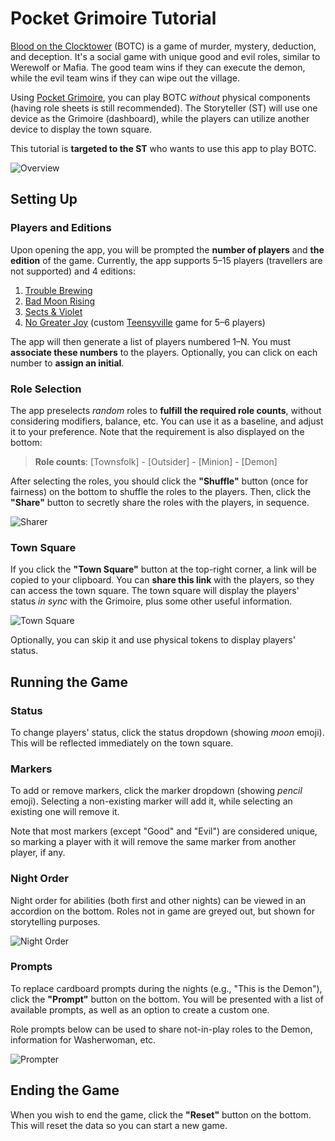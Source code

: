<!-- ghmd tutorial.md --embed-css --dark -->

# Pocket Grimoire Tutorial

[Blood on the Clocktower](https://bloodontheclocktower.com/) (BOTC) is a game of murder, mystery, deduction, and deception. It's a social game with unique good and evil roles, similar to Werewolf or Mafia. The good team wins if they can execute the demon, while the evil team wins if they can wipe out the village.

Using [Pocket Grimoire](https://botc.kvn.ovh), you can play BOTC _without_ physical components (having role sheets is still recommended). The Storyteller (ST) will use one device as the Grimoire (dashboard), while the players can utilize another device to display the town square.

This tutorial is **targeted to the ST** who wants to use this app to play BOTC.

![Overview](tutorial-overview.png)

## Setting Up

### Players and Editions

Upon opening the app, you will be prompted the **number of players** and **the edition** of the game. Currently, the app supports 5–15 players (travellers are not supported) and 4 editions:

1. [Trouble Brewing](https://botc.kvn.ovh/files/tb.pdf)
2. [Bad Moon Rising](https://botc.kvn.ovh/files/bmr.pdf)
3. [Sects & Violet](https://botc.kvn.ovh/files/sv.pdf)
4. [No Greater Joy](https://botc.kvn.ovh/files/ngj.pdf) (custom [Teensyville](https://wiki.bloodontheclocktower.com/Teensyville) game for 5–6 players)

The app will then generate a list of players numbered 1–N. You must **associate these numbers** to the players. Optionally, you can click on each number to **assign an initial**.

### Role Selection

The app preselects _random_ roles to **fulfill the required role counts**, without considering modifiers, balance, etc. You can use it as a baseline, and adjust it to your preference. Note that the requirement is also displayed on the bottom:

> **Role counts**: [Townsfolk] - [Outsider] - [Minion] - [Demon]

After selecting the roles, you should click the **"Shuffle"** button (once for fairness) on the bottom to shuffle the roles to the players. Then, click the **"Share"** button to secretly share the roles with the players, in sequence.

![Sharer](tutorial-sharer.png)

### Town Square

If you click the **"Town Square"** button at the top-right corner, a link will be copied to your clipboard. You can **share this link** with the players, so they can access the town square. The town square will display the players' status _in sync_ with the Grimoire, plus some other useful information.

![Town Square](tutorial-townsquare.png)

Optionally, you can skip it and use physical tokens to display players' status.

## Running the Game

### Status

To change players' status, click the status dropdown (showing _moon_ emoji). This will be reflected immediately on the town square.

### Markers

To add or remove markers, click the marker dropdown (showing _pencil_ emoji). Selecting a non-existing marker will add it, while selecting an existing one will remove it.

Note that most markers (except "Good" and "Evil") are considered unique, so marking a player with it will remove the same marker from another player, if any.

### Night Order

Night order for abilities (both first and other nights) can be viewed in an accordion on the bottom. Roles not in game are greyed out, but shown for storytelling purposes.

![Night Order](tutorial-nightorder.png)

### Prompts

To replace cardboard prompts during the nights (e.g., "This is the Demon"), click the **"Prompt"** button on the bottom. You will be presented with a list of available prompts, as well as an option to create a custom one.

Role prompts below can be used to share not-in-play roles to the Demon, information for Washerwoman, etc.

![Prompter](tutorial-prompter.png)

## Ending the Game

When you wish to end the game, click the **"Reset"** button on the bottom. This will reset the data so you can start a new game.
